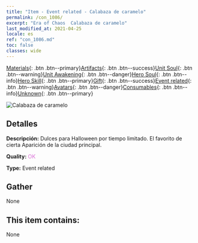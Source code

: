 ```yaml
---
title: "Item - Event related - Calabaza de caramelo"
permalink: /con_1086/
excerpt: "Era of Chaos  Calabaza de caramelo"
last_modified_at: 2021-04-25
locale: es
ref: "con_1086.md"
toc: false
classes: wide
---
```

 [Materials](/ItemsES/){: .btn .btn--primary}[Artifacts](/ItemsES/Artifacts/){: .btn .btn--success}[Unit Soul](/ItemsES/UnitSoul/){: .btn .btn--warning}[Unit Awakening](/ItemsES/UnitAwakening/){: .btn .btn--danger}[Hero Soul](/ItemsES/HeroSoul/){: .btn .btn--info}[Hero Skill](/ItemsES/HeroSkill/){: .btn .btn--primary}[Gift](/ItemsES/Gift/){: .btn .btn--success}[Event related](/ItemsES/Events/){: .btn .btn--warning}[Avatars](/ItemsES/Avatars/){: .btn .btn--danger}[Consumables](/ItemsES/Consumables/){: .btn .btn--info}[Unknown](/ItemsES/Unknown/){: .btn .btn--primary}

 ![Calabaza de caramelo](/images/t/i_690012.png)

## Detalles
 **Descripción:** Dulces para Halloween por tiempo limitado. El favorito de cierta Aparición de la ciudad principal.

 **Quality:** <span style="color: #DA70D6">OK</span>

 **Type:** Event related

## Gather

  None

## This item contains:

  None

